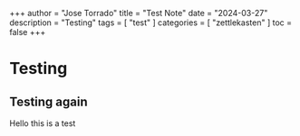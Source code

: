 +++
author = "Jose Torrado"
title = "Test Note"
date = "2024-03-27"
description = "Testing"
tags = [
    "test"
]
categories = [
    "zettlekasten"
]
toc = false
+++

# Testing

## Testing again
 Hello this is a test
